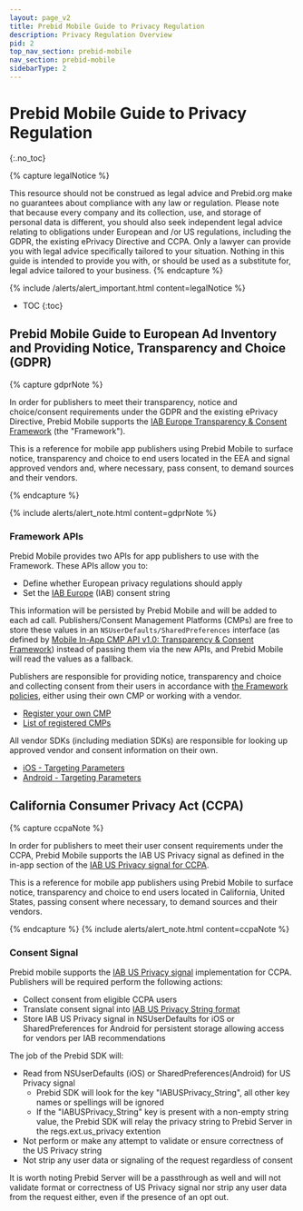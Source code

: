 ```yaml
---
layout: page_v2
title: Prebid Mobile Guide to Privacy Regulation
description: Privacy Regulation Overview
pid: 2
top_nav_section: prebid-mobile
nav_section: prebid-mobile
sidebarType: 2
---
```


# Prebid Mobile Guide to Privacy Regulation

{:.no_toc}

{% capture legalNotice %}

  This resource should not be construed as legal advice and Prebid.org make no guarantees about compliance with any law or regulation.  Please note that because every company and its collection, use, and storage of personal data is different, you should also seek independent legal advice relating to obligations under European and /or US regulations, including the GDPR, the existing ePrivacy Directive and CCPA. Only a lawyer can provide you with legal advice specifically tailored to your situation. Nothing in this guide is intended to provide you with, or should be used as a substitute for, legal advice tailored to your business.
  {% endcapture %}

{% include /alerts/alert_important.html content=legalNotice %}

* TOC
{:toc}

## Prebid Mobile Guide to European Ad Inventory and Providing Notice, Transparency and Choice (GDPR)

{% capture gdprNote %}

  In order for publishers to meet their transparency, notice and choice/consent requirements under the GDPR and the existing ePrivacy Directive, Prebid Mobile supports the [IAB Europe Transparency & Consent Framework](https://www.iab.com/topics/consumer-privacy/gdpr/) (the "Framework").  

  This is a reference for mobile app publishers using Prebid Mobile to surface notice, transparency and choice to end users located in the EEA and signal approved vendors and, where necessary, pass consent, to demand sources and their vendors.  


{% endcapture %}

{% include alerts/alert_note.html content=gdprNote %}

### Framework APIs

Prebid Mobile provides two APIs for app publishers to use with the Framework. These APIs allow you to:

-   Define whether European privacy regulations should apply
-   Set the [IAB Europe](https://www.iabeurope.eu/) (IAB) consent string

This information will be persisted by Prebid Mobile and will be added to each ad call. Publishers/Consent Management Platforms (CMPs) are free to store these values in an `NSUserDefaults/SharedPreferences` interface (as defined by [Mobile In-App CMP API v1.0: Transparency & Consent Framework](https://github.com/InteractiveAdvertisingBureau/GDPR-Transparency-and-Consent-Framework/blob/master/Mobile%20In-App%20Consent%20APIs%20v1.0%20Final.md)) instead of passing them via the new APIs, and Prebid Mobile will read the values as a fallback.

Publishers are responsible for providing notice, transparency and choice and collecting consent from their users in accordance with [the Framework policies](https://www.iab.com/topics/consumer-privacy/gdpr/), either using their own CMP or working with a vendor.

-   [Register your own CMP](https://register.consensu.org/CMP)
-   [List of registered CMPs](https://iabeurope.eu/cmp-list/)

All vendor SDKs (including mediation SDKs) are responsible for looking up approved vendor and consent information on their own.

-   [iOS - Targeting Parameters](/prebid-mobile/pbm-api/ios/pbm-targeting-ios.html)
-   [Android - Targeting Parameters](/prebid-mobile/pbm-api/android/pbm-targeting-params-android.html)


## California Consumer Privacy Act (CCPA)

{% capture ccpaNote %}

  In order for publishers to meet their user consent requirements under the CCPA, Prebid Mobile supports the IAB US Privacy signal as defined in the in-app section of the [IAB US Privacy signal for CCPA](https://iabtechlab.com/wp-content/uploads/2019/11/US-Privacy-USER-SIGNAL-API-SPEC-v1.0.pdf).  

  This is a reference for mobile app publishers using Prebid Mobile to surface notice, transparency and choice to end users located in California, United States, passing consent where necessary, to demand sources and their vendors.    

{% endcapture %}
{% include alerts/alert_note.html content=ccpaNote %}


### Consent Signal

Prebid mobile supports the [IAB US Privacy signal](https://iabtechlab.com/wp-content/uploads/2019/11/US-Privacy-USER-SIGNAL-API-SPEC-v1.0.pdf) implementation for CCPA. Publishers will be required perform the following actions:
- Collect consent from eligible CCPA users
- Translate consent signal into [IAB US Privacy String format](https://iabtechlab.com/wp-content/uploads/2019/11/U.S.-Privacy-String-v1.0-IAB-Tech-Lab.pdf)
- Store IAB US Privacy signal in NSUserDefaults for iOS or SharedPreferences for Android for persistent storage allowing access for vendors per IAB recommendations

The job of the Prebid SDK will:
- Read from NSUserDefaults (iOS) or SharedPreferences(Android) for US Privacy signal
	- Prebid SDK will look for the key "IABUSPrivacy_String", all other key names or spellings will be ignored
	- If the "IABUSPrivacy_String" key is present with a non-empty string value, the Prebid SDK will relay the privacy string to Prebid Server in the regs.ext.us_privacy extention
- Not perform or make any attempt to validate or ensure correctness of the US Privacy string
- Not strip any user data or signaling of the request regardless of consent


It is worth noting Prebid Server will be a passthrough as well and will not validate format or correctness of US Privacy signal nor strip any user data from the request either, even if the presence of an opt out.
